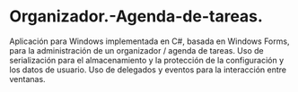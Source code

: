 # Organizador.-Agenda-de-tareas.
Aplicación para Windows implementada en C#, basada en Windows Forms, para la administración de un organizador / agenda de tareas. Uso de serialización para el almacenamiento y la protección de la configuración y los datos de usuario. Uso de delegados y eventos para la interacción entre ventanas.
